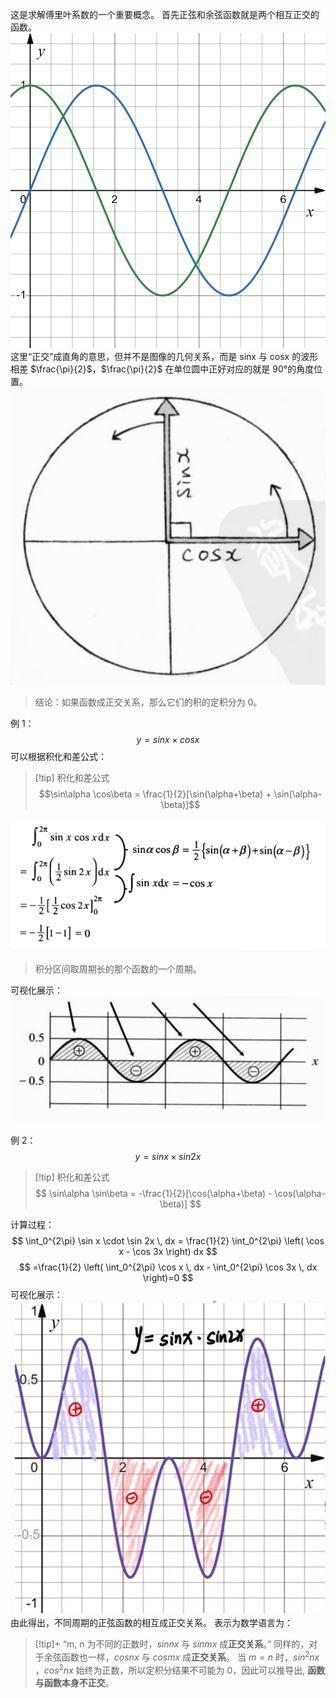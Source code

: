 这是求解傅里叶系数的一个重要概念。
首先正弦和余弦函数就是两个相互正交的函数。
![|300](assets/desmos-graph.png)
这里“正交”成直角的意思，但并不是图像的几何关系，而是 sinx 与 cosx 的波形相差 $\frac{\pi}{2}$，$\frac{\pi}{2}$ 在单位圆中正好对应的就是 90°的角度位置。
![|300](assets/4dd414b5a2b0e6d0c25c72a75ffe6380.jpg)
>结论：如果函数成正交关系，那么它们的积的定积分为 0。

例 1：
$$y=sinx \times cosx$$
可以根据积化和差公式：
>[!tip] 积化和差公式
>$$\sin\alpha \cos\beta = \frac{1}{2}[\sin(\alpha+\beta) + \sin(\alpha-\beta)]$$

![](assets/9eeb099e55fad52db308dc4f3e52c776.jpg)
>积分区间取周期长的那个函数的一个周期。

可视化展示：
![|400](assets/343dc2348a382454c3c5ac099441ec10.jpg)

例 2：
$$
y=sinx\times sin2x
$$
>[!tip] 积化和差公式
>$$
\sin\alpha \sin\beta = -\frac{1}{2}[\cos(\alpha+\beta) - \cos(\alpha-\beta)]
$$


计算过程：
$$
\int_0^{2\pi} \sin x \cdot \sin 2x \, dx = \frac{1}{2} \int_0^{2\pi} \left( \cos x - \cos 3x \right) dx
$$
$$
=\frac{1}{2} \left( \int_0^{2\pi} \cos x \, dx - \int_0^{2\pi} \cos 3x \, dx \right)=0
$$
可视化展示：
![|350](assets/f5f638a2f1c2a8408e10c02b8232c31c.jpg)
由此得出，不同周期的正弦函数的相互成正交关系。
表示为数学语言为：
>[!tip]+
“m, n 为不同的正数时，$sinnx$ 与 $sinmx$ 成**正交关系**。”
同样的，对于余弦函数也一样，$cosnx$ 与 $cosmx$ 成**正交关系**。
当 $m=n$ 时，$sin^2nx$ ，$cos^2nx$ 始终为正数，所以定积分结果不可能为 0，因此可以推导出, **函数与函数本身不正交**。

